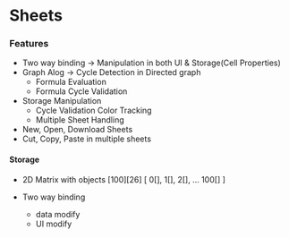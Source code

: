 # Sheets

### Features

- Two way binding -> Manipulation in both UI & Storage(Cell Properties)
- Graph Alog -> Cycle Detection in Directed graph
  - Formula Evaluation
  - Formula Cycle Validation
- Storage Manipulation
  - Cycle Validation Color Tracking
  - Multiple Sheet Handling
- New, Open, Download Sheets
- Cut, Copy, Paste in multiple sheets

#### Storage

- 2D Matrix with objects
  [100][26]
  [ 0[],
  1[],
  2[],
  ...
  100[]
  ]

- Two way binding
  - data modify
  - UI modify
